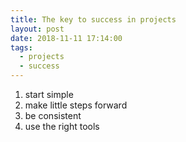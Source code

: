```yaml
---
title: The key to success in projects
layout: post
date: 2018-11-11 17:14:00
tags:
  - projects
  - success
---
```


1. start simple
2. make little steps forward
3. be consistent
4. use the right tools
